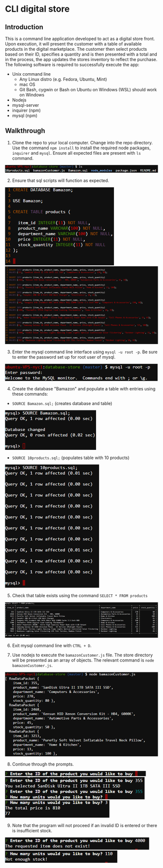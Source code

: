 # CLI digital store 

## Introduction

This is a command line application developed to act as a digital store front. Upon execution, it will present the customer with a table of available products in the digital marketplace. The customer then select products based on their ID, specifies a quantity and is then presented with a total and in the process, the app updates the stores inventory to reflect the purchase. The following software is required to successfully execute the app:

* Unix command line
  * Any Linux distro (e.g. Fedora, Ubuntu, Mint)
  * mac OS
  * Git Bash, cygwin or Bash on Ubuntu on Windows (WSL) should work on Windows
* Nodejs
* mysql-server
* inquirer (npm)
* mysql (npm)

## Walkthrough

1. Clone the repo to your local computer. Change into the repo directory. Use the command `npm install` to install the required node packages, `inquirer` and `mysql`. Ensure all expected files are present with `ls` command.

<img src="/images/command1e.PNG" alt=sql-1>

2. Ensure that sql scripts will function as expected.
<img src="/images/command1k.PNG" alt=sql-2>

<img src="/images/command1j.PNG" alt=sql-3>

3. Enter the mysql command line interface using `mysql -u root -p`. Be sure to enter the password set up for root user of mysql.

<img src="/images/command1f.PNG" alt=sql-4>

4. Create the database "Bamazon" and populate a table with entries using these commands:

  * `SOURCE Bamazon.sql;` (creates database and table)
  
<img src="/images/command1g.PNG" alt=sql-5>

  * `SOURCE 10products.sql;` (populates table with 10 products)

<img src="/images/command1h.PNG" alt=sql-6>

5. Check that table exists using the command `SELECT * FROM products`

<img src="/images/command1i.PNG" alt=sql-7>

6. Exit mysql command line with `CTRL + D`.

7. Use nodejs to execute the `bamazonCustomer.js` file. The store directory will be presented as an array of objects. The relevant command is `node bamazonCustomer.js`.

<img src="/images/command1a.PNG" alt=sql-8>

8. Continue through the prompts.


<img src="/images/command1b.PNG" alt=sql-9>
<img src="/images/command1c.PNG" alt=sql-10>
<img src="/images/command1d.PNG" alt=sql-11>

9. Note that the program will not proceed if an invalid ID is entered or there is insufficient stock.


<img src="/images/command1l.PNG" alt=sql-12>
<img src="/images/command1m.PNG" alt=sql-13>
